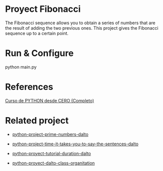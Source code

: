 # Proyect Fibonacci

The Fibonacci sequence allows you to obtain a series of numbers that are the result of adding the two previous ones. This project gives the Fibonacci sequence up to a certain point.

# Run & Configure

python main.py

# References

[Curso de PYTHON desde CERO (Completo)](https://www.youtube.com/watch?v=nKPbfIU442g&t=24993s)

# Related project

- [python-project-prime-numbers-dalto](https://github.com/kevin-pb/python-project-prime-numbers-dalto)

- [python-project-time-it-takes-you-to-say-the-sentences-dalto](https://github.com/kevin-pb/proyect-fibonacci-dalto)

- [python-proyect-tutorial-duration-dalto](https://github.com/kevin-pb/python-proyect-tutorial-duration-dalto)

- [python-proyect-dalto-class-organitation](https://github.com/kevin-pb/python-proyect-dalto-class-organitation-dalto)
